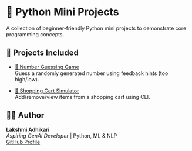 # 🧠 Python Mini Projects

A collection of beginner-friendly Python mini projects to demonstrate core programming concepts.

## 📁 Projects Included

- [🎯 Number Guessing Game](number-guessing-game)  
  Guess a randomly generated number using feedback hints (too high/low).

- [🛒 Shopping Cart Simulator](shopping-cart-simulator)  
  Add/remove/view items from a shopping cart using CLI.

## 👩‍💻 Author

**Lakshmi Adhikari**  
*Aspiring GenAI Developer* | Python, ML & NLP  
[GitHub Profile](https://github.com/Lakshmi-Adhikari-AI)
